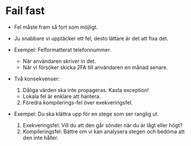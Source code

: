 Fail fast
=========

- Fel måste fram så fort som möjligt.
- Ju snabbare vi upptäcker ett fel, desto lättare är det att fixa det.
- Exempel: Felformatterat telefonnummer.
  * När användaren skriver in det.
  * När vi försöker skicka 2FA till användaren en månad senare.

- Två konsekvenser:

  1. Dåliga värden ska inte propageras. Kasta exception!
    * Lokala fel är enklare att hantera.

  2. Föredra kompilerings-fel över exekveringsfel.

- Exempel: Du ska klättra upp för en stege som ser ranglig ut.
  1. Exekveringsfel: Vill du att den går sönder när du är lågt eller högt?
  2. Kompileringsfel: Bättre om vi kan analysera stegen och bedöma att den inte håller.



